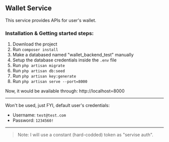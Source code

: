 ## Wallet Service

This service provides APIs for user's wallet.


### Installation & Getting started steps:

1. Download the project
2. Run `composer install`
3. Make a databased named "wallet_backend_test" manually
4. Setup the database credentials inside the `.env` file
5. Run `php artisan migrate`
6. Run `php artisan db:seed`
7. Run `php artisan key:generate`
8. Run `php artisan serve --port=8000`

Now, it would be available through: http://localhost=8000

------------------

Won't be used, just FYI, default user's credentials:

- Username: `test@test.com`
- Password: `1234560!`

------------------

> Note: I will use a constant (hard-codded) token as "servise auth". 